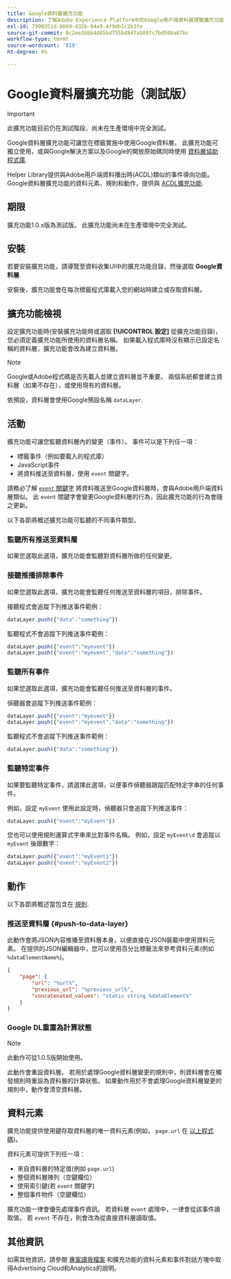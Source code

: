 ```yaml
---
title: Google資料層擴充功能
description: 了解Adobe Experience Platform中的Google用戶端資料層標籤擴充功能。
exl-id: 7990351d-8669-432b-94a9-4f9db1c2b3fe
source-git-commit: 0c2ee3bbb4d85bd755b4847a509fc7bd50ba67bc
workflow-type: tm+mt
source-wordcount: '819'
ht-degree: 0%

---
```


# Google資料層擴充功能（測試版）

>[!IMPORTANT]
>
>此擴充功能目前仍在測試階段，尚未在生產環境中完全測試。

Google資料層擴充功能可讓您在標籤實施中使用Google資料層。 此擴充功能可獨立使用，或與Google解決方案以及Google的開放原始碼同時使用 [資料層協助程式庫](https://github.com/google/data-layer-helper).

Helper Library提供與Adobe用戶端資料播出時(ACDL)類似的事件導向功能。 Google資料層擴充功能的資料元素、規則和動作，提供與 [ACDL擴充功能](../client-data-layer/overview.md).

## 期限

擴充功能1.0.x版為測試版。 此擴充功能尚未在生產環境中完全測試。

## 安裝

若要安裝擴充功能，請導覽至資料收集UI中的擴充功能目錄，然後選取 **Google資料層**.

安裝後，擴充功能會在每次標籤程式庫載入您的網站時建立或存取資料層。

## 擴充功能檢視

設定擴充功能時(安裝擴充功能時或選取 **[!UICONTROL 設定]** 從擴充功能目錄)，您必須定義擴充功能所使用的資料層名稱。 如果載入程式庫時沒有顯示已設定名稱的資料層，擴充功能會改為建立資料層。

>[!NOTE]
>
>Google或Adobe程式碼是否先載入並建立資料層並不重要。 兩個系統都會建立資料層（如果不存在），或使用現有的資料層。

依預設，資料層會使用Google預設名稱 `dataLayer`.

## 活動

擴充功能可讓您監聽資料層內的變更（事件）。 事件可以是下列任一項：

* 標籤事件（例如要載入的程式庫）
* JavaScript事件
* 將資料推送至資料層，使用 `event` 關鍵字。

請務必了解 [`event` 關鍵字](https://developers.google.com/tag-platform/devguides/datalayer#use_a_data_layer_with_event_handlers) 將資料推送至Google資料層時，會與Adobe用戶端資料層類似。 此 `event` 關鍵字會變更Google資料層的行為，因此擴充功能的行為會隨之更新。

以下各節將概述擴充功能可監聽的不同事件類型。

### 監聽所有推送至資料層

如果您選取此選項，擴充功能會監聽對資料層所做的任何變更。

### 接聽推播排除事件

如果您選取此選項，擴充功能會監聽任何推送至資料層的項目，排除事件。

接聽程式會追蹤下列推送事件範例：

```js
dataLayer.push({"data":"something"})
```

監聽程式不會追蹤下列推送事件範例：

```js
dataLayer.push({"event":"myevent"})
dataLayer.push({"event":"myevent","data":"something"})
```

### 監聽所有事件

如果您選取此選項，擴充功能會監聽任何推送至資料層的事件。

偵聽器會追蹤下列推送事件範例：

```js
dataLayer.push({"event":"myevent"})
dataLayer.push({"event":"myevent","data":"something"})
```

監聽程式不會追蹤下列推送事件範例：

```js
dataLayer.push({"data":"something"})
```

### 監聽特定事件

如果要監聽特定事件，請選擇此選項，以便事件偵聽器跟蹤匹配特定字串的任何事件。

例如，設定 `myEvent` 使用此設定時，偵聽器只會追蹤下列推送事件：

```js
dataLayer.push({"event":"myEvent"})
```

您也可以使用規則運算式字串來比對事件名稱。 例如，設定 `myEvent\d` 會追蹤以 `myEvent` 後跟數字：

```js
dataLayer.push({"event":"myEvent1"})
dataLayer.push({"event":"myEvent2"})
```

## 動作

以下各節將概述當包含在 [規則](../../../ui/managing-resources/rules.md).

### 推送至資料層 {#push-to-data-layer}

此動作會將JSON內容推播至資料層本身，以便直接在JSON裝載中使用資料元素。 在提供的JSON編輯器中，您可以使用百分比標籤法來參考資料元素(例如 `%dataElementName%`)。

```json
{
    "page": {
        "url": "%url%",
        "previous_url": "%previous_url%",
        "concatenated_values": "static string %dataElement%"
    }
}
```

### Google DL重置為計算狀態

>[!NOTE]
>
>此動作可從1.0.5版開始使用。

此動作會重設資料層。 若用於處理Google資料層變更的規則中，則資料層會在觸發規則時重設為資料層的計算狀態。 如果動作用於不會處理Google資料層變更的規則中，動作會清空資料層。

## 資料元素

擴充功能提供使用鍵存取資料層的唯一資料元素(例如， `page.url` 在 [以上程式碼](#push-to-data-layer))。

資料元素可提供下列任一項：

* 來自資料層的特定值(例如 `page.url`)
* 整個資料層陣列（空鍵欄位）
* 使用索引鍵(若 `event` 關鍵字)
* 整個事件物件（空鍵欄位）

擴充功能一律會優先處理事件資訊。 若資料層 `event` 處理中，一律會從該事件讀取值。 若 `event` 不存在，則會改為從直接資料層讀取值。

## 其他資訊

如需其他資訊，請參閱 [專案讀我檔案](https://github.com/adobe/reactor-extension-googledatalayer/blob/main/README.md) 和擴充功能的資料元素和事件對話方塊中取得Advertising Cloud和Analytics的說明。
